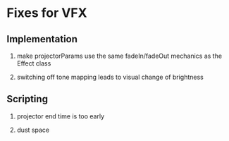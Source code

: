 # Fixes for VFX

## Implementation

1. make projectorParams use the same fadeIn/fadeOut mechanics as the Effect class

1. switching off tone mapping leads to visual change of brightness

## Scripting

1. projector end time is too early

1. dust space
